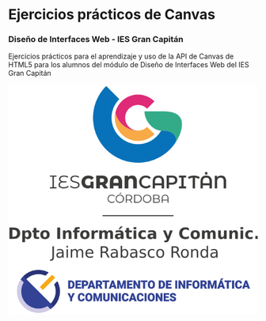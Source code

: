 # Ejercicios prácticos de Canvas 
### **Diseño de Interfaces Web - IES Gran Capitán**

Ejercicios prácticos para el aprendizaje y uso de la API de Canvas de HTML5 para los alumnos del módulo de Diseño de Interfaces Web del IES Gran Capitán



![Jaime Rabasco Ronda](imagenes/mi_signature_dpto.png)
